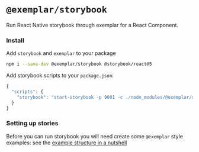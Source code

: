 # `@exemplar/storybook`

Run React Native storybook through exemplar for a React Component.

### Install

Add `storybook` and `exemplar` to your package

```bash
npm i --save-dev @exemplar/storybook @storybook/react@5
```

Add storybook scripts to your `package.json`:

``` js
{
  "scripts": {
    "storybook": "start-storybook -p 9001 -c ./node_modules/@exemplar/storybook"
  }
}
```

### Setting up stories

Before you can run storybook you will need create some `@exemplar` style
examples: see the [example structure in a nutshell]

[example structure in a nutshell]: ../../examples/README.md
